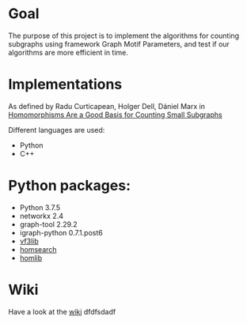 # Goal

The purpose of this project is to implement the algorithms for counting subgraphs using framework Graph Motif Parameters, and test if our algorithms are more efficient in time.

# Implementations

As defined by Radu Curticapean, Holger Dell, Dániel Marx in [Homomorphisms Are a Good Basis for Counting Small Subgraphs](https://arxiv.org/abs/1705.01595)

Different languages are used:

- Python
- C++

# Python packages:

- Python 3.7.5
- networkx 2.4
- graph-tool 2.29.2
- igraph-python 0.7.1.post6
- [vf3lib](https://github.com/MiviaLab/vf3lib)
- [homsearch](https://github.com/gavento/homsearch)
- [homlib](https://github.com/spaghetti-source/homlib)

# Wiki

Have a look at the [wiki](https://alg-git.informatik.uni-kl.de/Dai/GraphMotifParameters/wikis/home)
dfdfsdadf

